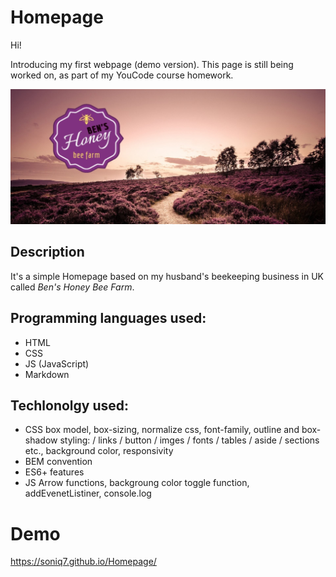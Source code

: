 # Homepage

Hi!

Introducing my first webpage (demo version).
This page is still being worked on, as part of my YouCode course homework.

![Bens Honey](https://github.com/Soniq7/Homepage/blob/main/images/heather-hills.jpg?raw=true)

## Description

It's a simple Homepage based on my husband's beekeeping business in UK called *Ben's Honey Bee Farm*.


## Programming languages used:

- HTML
- CSS
- JS (JavaScript)
- Markdown

## Techlonolgy used:

- CSS box model, box-sizing, normalize css, font-family, outline and box-shadow styling: / links / button / imges / fonts / tables / aside / sections etc., background color, responsivity
- BEM convention
- ES6+ features
- JS Arrow functions, backgroung color toggle function, addEvenetListiner, console.log

# Demo

https://soniq7.github.io/Homepage/
